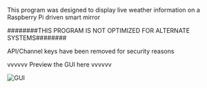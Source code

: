 
This program was designed to display live weather information on a Raspberry Pi driven smart mirror

########THIS PROGRAM IS NOT OPTIMIZED FOR ALTERNATE SYSTEMS########

API/Channel keys have been removed for security reasons

vvvvvv Preview the GUI here vvvvvv

![GUI](https://user-images.githubusercontent.com/62077056/78209329-94789d80-745b-11ea-9872-6fc6d4a4bb02.PNG)

